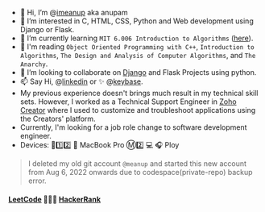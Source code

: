 - 👋 Hi, I’m @[imeanup](https://github.com/imeanup) aka anupam
- 👀 I’m interested in C, HTML, CSS, Python and Web development using Django or Flask.
- 🌱 I’m currently learning `MIT 6.006 Introduction to Algorithms` ([here](https://ocw.mit.edu/courses/6-006-introduction-to-algorithms-spring-2020/pages/syllabus/)).
- 📖 I'm reading `Object Oriented Programming with C++`, `Introduction to Algorithms`, `The Design and Analysis of Computer Algorithms`, and `The Anarchy`.
- 💞️ I’m looking to collaborate on [Django](https://www.djangoproject.com/) and Flask Projects using python.
- 📫 Say Hi, @[linkedin](https://www.linkedin.com/in/anupam-6a2529247/) or :sparkles: @[keybase](https://keybase.io/imeanup). 
- My previous experience doesn't brings much result in my technical skill sets. However, I worked as a Technical Support Engineer in [Zoho Creator](https://github.com/imeanup/zoho-creator) where I used to customize and troubleshoot applications using the Creators' platform. 
- Currently, I'm looking for a job role change to software development engineer.
- Devices: :iphone:1️⃣2️⃣  MacBook Pro Ⓜ️2️⃣ 💻 :headphones: Ploy

> I deleted my old git account `@meanup` and started this new account from Aug 6, 2022 onwards due to codespace(private-repo) backup error.

#### [LeetCode](https://leetcode.com/meanup/) 🧑🏾‍💻 [HackerRank](https://www.hackerrank.com/meanup)

<!---
imeanup/imeanup is a ✨ special ✨ repository because its `README.md` (this file) appears on your GitHub profile.
You can click the Preview link to take a look at your changes.
--->
